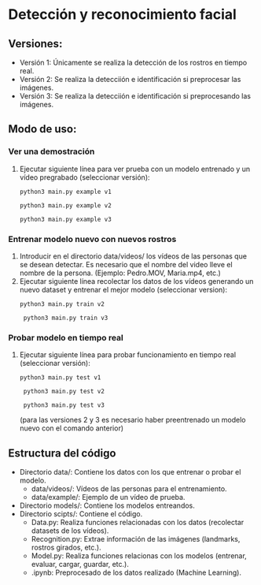 # Detección y reconocimiento facial

## Versiones:

- Versión 1: Únicamente se realiza la detección de los rostros en tiempo real.
- Versión 2: Se realiza la detecciión e identificación si preprocesar las imágenes.
- Versión 3: Se realiza la detecciión e identificación si preprocesando las imágenes.

## Modo de uso:

### Ver una demostración

1. Ejecutar siguiente línea para ver prueba con un modelo entrenado y un vídeo pregrabado (seleccionar versión):
   ```
   python3 main.py example v1
   ```
   ```
   python3 main.py example v2
   ```
   ```
   python3 main.py example v3
   ```

### Entrenar modelo nuevo con nuevos rostros
1. Introducir en el directorio data/videos/ los vídeos de las personas que se desean detectar. Es necesario que el nombre del video lleve el nombre de la persona. (Ejemplo: Pedro.MOV, Maria.mp4, etc.)
2. Ejecutar siguiente línea recolectar los datos de los vídeos generando un nuevo dataset y entrenar el mejor modelo (seleccionar version):
    ```
    python3 main.py train v2
   ```
   ```
    python3 main.py train v3
    ```

### Probar modelo en tiempo real

1. Ejecutar siguiente línea para probar funcionamiento en tiempo real (seleccionar versión):
    ```
    python3 main.py test v1
   ```
   ```
    python3 main.py test v2
   ```
   ```
    python3 main.py test v3
    ```
   (para las versiones 2 y 3 es necesario haber preentrenado un modelo nuevo con el comando anterior)

## Estructura del código

- Directorio data/: Contiene los datos con los que entrenar o probar el modelo.
  - data/videos/: Vídeos de las personas para el entrenamiento.
  - data/example/: Ejemplo de un vídeo de prueba.
- Directorio models/: Contiene los modelos entreandos.
- Directorio scipts/: Contiene el código.
  - Data.py: Realiza funciones relacionadas con los datos (recolectar datasets de los vídeos).
  - Recognition.py: Extrae información de las imágenes (landmarks, rostros girados, etc.).
  - Model.py: Realiza funciones relacionas con los modelos (entrenar, evaluar, cargar, guardar, etc.).
  - <Nombre>.ipynb: Preprocesado de los datos realizado (Machine Learning).